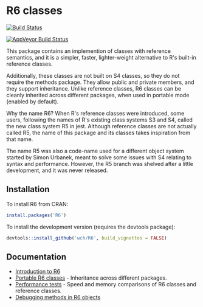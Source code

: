 R6 classes
===========

[![Build Status](https://travis-ci.org/wch/R6.png?branch=master)](https://travis-ci.org/wch/R6)

[![AppVeyor Build Status](https://ci.appveyor.com/api/projects/status/github/wch/R6?branch=master&svg=true)](https://ci.appveyor.com/project/wch/R6)

This package contains an implemention of classes with reference semantics, and it is a simpler, faster, lighter-weight alternative to R's built-in reference classes.

Additionally, these classes are not built on S4 classes, so they do not require the methods package. They allow public and private members, and they support inheritance. Unlike reference classes, R6 classes can be cleanly inherited across different packages, when used in portable mode (enabled by default).

Why the name R6? When R's reference classes were introduced, some users, following the names of R's existing class systems S3 and S4, called the new class system R5 in jest. Although reference classes are not actually called R5, the name of this package and its classes takes inspiration from that name.

The name R5 was also a code-name used for a different object system started by Simon Urbanek, meant to solve some issues with S4 relating to syntax and performance. However, the R5 branch was shelved after a little development, and it was never released.

## Installation

To install R6 from CRAN:

```R
install.packages('R6')
```

To install the development version (requires the devtools package):

```R
devtools::install_github('wch/R6', build_vignettes = FALSE)
```


## Documentation

* [Introduction to R6](https://cran.r-project.org/web/packages/R6/vignettes/Introduction.html)
* [Portable R6 classes](https://cran.r-project.org/web/packages/R6/vignettes/Portable.html) - Inheritance across different packages.
* [Performance tests](https://cran.r-project.org/web/packages/R6/vignettes/Performance.html) - Speed and memory comparisons of R6 classes and reference classes.
* [Debugging methods in R6 objects](https://cran.r-project.org/web/packages/R6/vignettes/Debugging.html)

